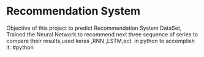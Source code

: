 # Recommendation System
Objective of  this project to predict  Recommendation System DataSet, Trained the Neural Network to recommend  next three sequence of series to compare their results,used keras ,RNN ,LSTM,ect. in python to accomplish it.
#python
